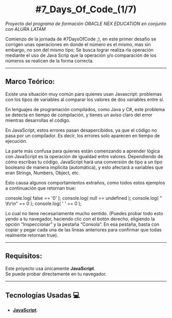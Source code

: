 <h1 align="center">#7_Days_Of_Code_(1/7)</h1>

*Proyecto del programa de formación ORACLE NEX EDUCATION en conjunto con ALURA LATAM*

Comienzo de la jornada de #7DaysOfCode ;), en este primer desafío se corrigen unas operaciones en donde el número es el mismo, mas sin embargo, no son del mismo tipo;
Se busca lograr realiza rla operación mediante el uso de Java Scrip que la operación y/o comparación de los números se realicen de la forma correcta.

---

## Marco Teórico:

Existe una situación muy común para quienes usan Javascript: problemas con los tipos de 
variables al comparar los valores de dos variables entre sí.

En lenguajes de programación compilados, como Java y C#, este problema se detecta en tiempo 
de compilación, y tienes un aviso claro del error mientras desarrollas el código.

En JavaScript, estos errores pasan desapercibidos, ya que el código no pasa por un compilador. 
Es decir, los errores solo aparecen en tiempo de ejecución.
 
La parte más confusa para quienes están comenzando a aprender lógica con JavaScript es la 
operación de igualdad entre valores. Dependiendo de cómo escribas tu código, JavaScript 
hará una conversión de tipo a un tipo booleano de manera implícita (automática), y esto 
afectará a variables que eran Strings, Numbers, Object, etc.

Esto causa algunos comportamientos extraños, como todos estos ejemplos a continuación que retornan true:

console.log( false == '0' );
console.log( null == undefined );
console.log( " \t\r\n" == 0 );
console.log( ' ' == 0 );

Lo cual no tiene necesariamente mucho sentido.
(Puedes probar todo esto yendo a tu navegador, haciendo clic con el botón derecho, 
eligiendo la opción “Inspeccionar” y la pestaña “Consola”. En esa pestaña, basta 
con copiar y pegar cada una de las líneas anteriores para confirmar que todas 
realmente retornan true).

---

## Requisitos:

Este proyecto usa únicamente **JavaScript**.  
Se puede probar directamente en tu navegador.

---

## Tecnologías Usadas 💻

- **[JavaScript](https://developer.mozilla.org/es/docs/Web/JavaScript)**.
